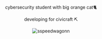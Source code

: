 <center>
cybersecurity student with big orange cat🐈

developing for civicraft ⛏️

<p><img align="center" src="https://github-readme-streak-stats.herokuapp.com/?user=sspeedwagonn&" alt="sspeedwagonn" /></p></center>
